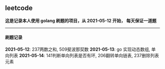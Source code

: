 ## leetcode

**这是记录本人使用 golang 刷题的项目，从 2021-05-12 开始， 每天保证一道题**

---


#### 刷题记录

**2021-05-12**: 237两数之和, 509斐波那契数
**2021-05-13**: go 实现动态数组, 单向列表
**2021-05-14**: 141判断单向列表是否有环, 206翻转单向链表, 237删除列表元素